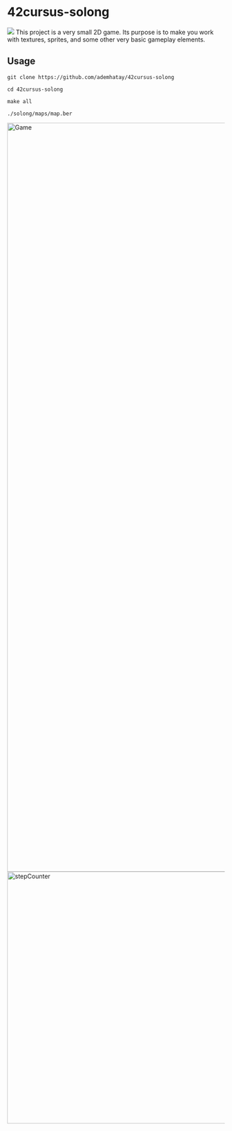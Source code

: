 # 42cursus-solong
<img src="https://user-images.githubusercontent.com/66277966/156378116-760b8bf6-8552-4943-a268-3ae5018ec421.svg" />
This project is a very small 2D game. Its purpose is to make you work with textures, sprites, and some other very basic gameplay elements.


## Usage

```
git clone https://github.com/ademhatay/42cursus-solong
```
```
cd 42cursus-solong
```
```
make all
```
```
./solong/maps/map.ber
```
<img width="1730" alt="Game" src="https://user-images.githubusercontent.com/66277966/181023111-af342736-1b4c-4d6e-b5a2-6fbbd625b605.png">
<img width="582" alt="stepCounter" src="https://user-images.githubusercontent.com/66277966/181023119-0a774766-c28c-4667-aaa4-5f46e9f94c3f.png">
